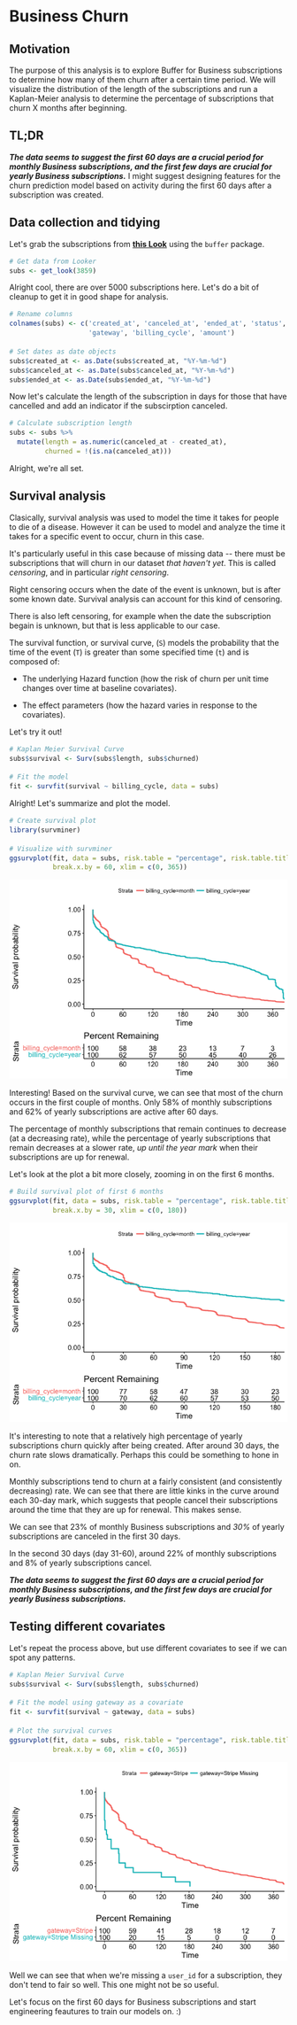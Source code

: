 Business Churn
================

Motivation
----------

The purpose of this analysis is to explore Buffer for Business subscriptions to determine how many of them churn after a certain time period. We will visualize the distribution of the length of the subscriptions and run a Kaplan-Meier analysis to determine the percentage of subscriptions that churn X months after beginning.

TL;DR
-----

***The data seems to suggest the first 60 days are a crucial period for monthly Business subscriptions, and the first few days are crucial for yearly Business subscriptions.*** I might suggest designing features for the churn prediction model based on activity during the first 60 days after a subscription was created.

Data collection and tidying
---------------------------

Let's grab the subscriptions from [**this Look**](https://looker.buffer.com/looks/3859) using the `buffer` package.

``` r
# Get data from Looker
subs <- get_look(3859)
```

Alright cool, there are over 5000 subscriptions here. Let's do a bit of cleanup to get it in good shape for analysis.

``` r
# Rename columns
colnames(subs) <- c('created_at', 'canceled_at', 'ended_at', 'status', 'id', 'plan', 
                    'gateway', 'billing_cycle', 'amount')

# Set dates as date objects
subs$created_at <- as.Date(subs$created_at, "%Y-%m-%d")
subs$canceled_at <- as.Date(subs$canceled_at, "%Y-%m-%d")
subs$ended_at <- as.Date(subs$ended_at, "%Y-%m-%d")
```

Now let's calculate the length of the subscription in days for those that have cancelled and add an indicator if the subscirption canceled.

``` r
# Calculate subscription length
subs <- subs %>%
  mutate(length = as.numeric(canceled_at - created_at),
         churned = !(is.na(canceled_at)))
```

Alright, we're all set.

Survival analysis
-----------------

Clasically, survival analysis was used to model the time it takes for people to die of a disease. However it can be used to model and analyze the time it takes for a specific event to occur, churn in this case.

It's particularly useful in this case because of missing data -- there must be subscriptions that will churn in our dataset *that haven't yet*. This is called *censoring*, and in particular *right censoring*.

Right censoring occurs when the date of the event is unknown, but is after some known date. Survival analysis can account for this kind of censoring.

There is also left censoring, for example when the date the subscription begain is unknown, but that is less applicable to our case.

The survival function, or survival curve, (`S`) models the probability that the time of the event (`T`) is greater than some specified time (`t`) and is composed of:

-   The underlying Hazard function (how the risk of churn per unit time changes over time at baseline covariates).

-   The effect parameters (how the hazard varies in response to the covariates).

Let's try it out!

``` r
# Kaplan Meier Survival Curve
subs$survival <- Surv(subs$length, subs$churned)

# Fit the model
fit <- survfit(survival ~ billing_cycle, data = subs)
```

Alright! Let's summarize and plot the model.

``` r
# Create survival plot
library(survminer)

# Visualize with survminer
ggsurvplot(fit, data = subs, risk.table = "percentage", risk.table.title = "Percent Remaining",
           break.x.by = 60, xlim = c(0, 365))
```

![](business_subscription_survival_files/figure-markdown_github/unnamed-chunk-5-1.png)

Interesting! Based on the survival curve, we can see that most of the churn occurs in the first couple of months. Only 58% of monthly subscriptions and 62% of yearly subscriptions are active after 60 days.

The percentage of monthly subscriptions that remain continues to decrease (at a decreasing rate), while the percentage of yearly subscriptions that remain decreases at a slower rate, *up until the year mark* when their subscriptions are up for renewal.

Let's look at the plot a bit more closely, zooming in on the first 6 months.

``` r
# Build survival plot of first 6 months
ggsurvplot(fit, data = subs, risk.table = "percentage", risk.table.title = "Percent Remaining",
           break.x.by = 30, xlim = c(0, 180))
```

![](business_subscription_survival_files/figure-markdown_github/unnamed-chunk-6-1.png)

It's interesting to note that a relatively high percentage of yearly subscriptions churn quickly after being created. After around 30 days, the churn rate slows dramatically. Perhaps this could be something to hone in on.

Monthly subscriptions tend to churn at a fairly consistent (and consistently decreasing) rate. We can see that there are little kinks in the curve around each 30-day mark, which suggests that people cancel their subscriptions around the time that they are up for renewal. This makes sense.

We can see that 23% of monthly Business subscriptions and *30%* of yearly subscriptions are canceled in the first 30 days.

In the second 30 days (day 31-60), around 22% of monthly subscriptions and 8% of yearly subscriptions cancel.

***The data seems to suggest the first 60 days are a crucial period for monthly Business subscriptions, and the first few days are crucial for yearly Business subscriptions.***

Testing different covariates
----------------------------

Let's repeat the process above, but use different covariates to see if we can spot any patterns.

``` r
# Kaplan Meier Survival Curve
subs$survival <- Surv(subs$length, subs$churned)

# Fit the model using gateway as a covariate
fit <- survfit(survival ~ gateway, data = subs)

# Plot the survival curves
ggsurvplot(fit, data = subs, risk.table = "percentage", risk.table.title = "Percent Remaining",
           break.x.by = 60, xlim = c(0, 365))
```

![](business_subscription_survival_files/figure-markdown_github/unnamed-chunk-7-1.png)

Well we can see that when we're missing a `user_id` for a subscription, they don't tend to fair so well. This one might not be so useful.

Let's focus on the first 60 days for Business subscriptions and start engineering feautures to train our models on. :)
